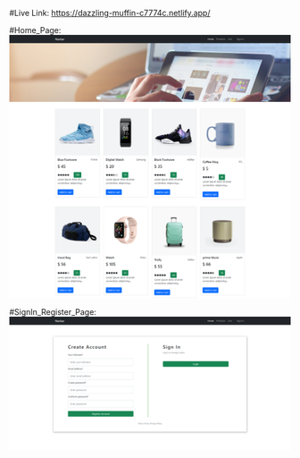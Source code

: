 #Live Link:
https://dazzling-muffin-c7774c.netlify.app/

#Home_Page:
![alt text](https://github.com/shahinooriatc/Team-eCommerceFrontEnd/blob/1fcda959a9c4bcdac4d0d3a1213b1e037bb53601/src/image/Home.png)

#SignIn_Register_Page:
![alt text](https://github.com/shahinooriatc/Team-eCommerceFrontEnd/blob/1fcda959a9c4bcdac4d0d3a1213b1e037bb53601/src/image/Login%20&%20register.png)